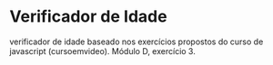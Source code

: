 # Verificador de Idade
 verificador de idade baseado nos exercícios propostos do curso de javascript (cursoemvideo). Módulo D, exercício 3.

